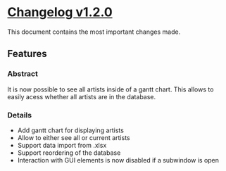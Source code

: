 # [Changelog v1.2.0](changelogs/v1.2.0.md)

This document contains the most important changes made.

## Features

### Abstract

It is now possible to see all artists inside of a gantt chart.
This allows to easily acess whether all artists are in the database.

### Details

- Add gantt chart for displaying artists
- Allow to either see all or current artists
- Support data import from .xlsx
- Support reordering of the database
- Interaction with GUI elements is now disabled if a subwindow is open